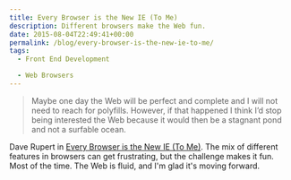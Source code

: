 ```yaml
---
title: Every Browser is the New IE (To Me)
description: Different browsers make the Web fun.
date: 2015-08-04T22:49:41+00:00
permalink: /blog/every-browser-is-the-new-ie-to-me/
tags:
  - Front End Development

  - Web Browsers
---
```


> Maybe one day the Web will be perfect and complete and I will not need to reach for polyfills. However, if that happened I think I’d stop being interested the Web because it would then be a stagnant pond and not a surfable ocean.

Dave Rupert in [Every Browser is the New IE (To Me)](http://daverupert.com/2015/07/every-browser-is-the-new-ie-to-me/). The mix of different features in browsers can get frustrating, but the challenge makes it fun. Most of the time. The Web is fluid, and I'm glad it's moving forward.
